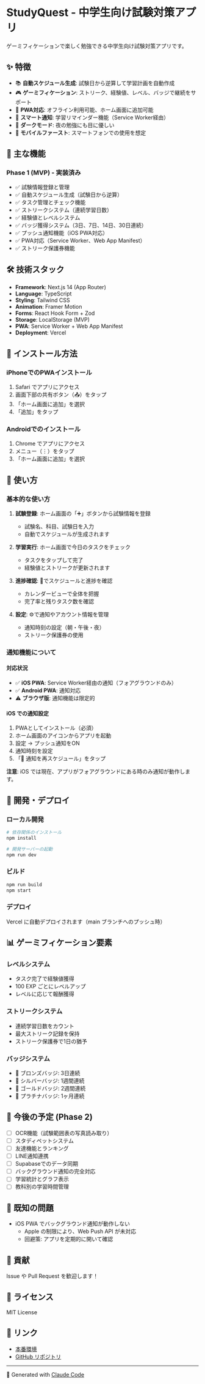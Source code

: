 # StudyQuest - 中学生向け試験対策アプリ

ゲーミフィケーションで楽しく勉強できる中学生向け試験対策アプリです。

## ✨ 特徴

- 📚 **自動スケジュール生成**: 試験日から逆算して学習計画を自動作成
- 🎮 **ゲーミフィケーション**: ストリーク、経験値、レベル、バッジで継続をサポート
- 📱 **PWA対応**: オフライン利用可能、ホーム画面に追加可能
- 🔔 **スマート通知**: 学習リマインダー機能（Service Worker経由）
- 🌙 **ダークモード**: 夜の勉強にも目に優しい
- 📲 **モバイルファースト**: スマートフォンでの使用を想定

## 🚀 主な機能

### Phase 1 (MVP) - 実装済み
- ✅ 試験情報登録と管理
- ✅ 自動スケジュール生成（試験日から逆算）
- ✅ タスク管理とチェック機能
- ✅ ストリークシステム（連続学習日数）
- ✅ 経験値とレベルシステム
- ✅ バッジ獲得システム（3日、7日、14日、30日連続）
- ✅ プッシュ通知機能（iOS PWA対応）
- ✅ PWA対応（Service Worker、Web App Manifest）
- ✅ ストリーク保護券機能

## 🛠️ 技術スタック

- **Framework**: Next.js 14 (App Router)
- **Language**: TypeScript
- **Styling**: Tailwind CSS
- **Animation**: Framer Motion
- **Forms**: React Hook Form + Zod
- **Storage**: LocalStorage (MVP)
- **PWA**: Service Worker + Web App Manifest
- **Deployment**: Vercel

## 📱 インストール方法

### iPhoneでのPWAインストール

1. Safari でアプリにアクセス
2. 画面下部の共有ボタン（📤）をタップ
3. 「ホーム画面に追加」を選択
4. 「追加」をタップ

### Androidでのインストール

1. Chrome でアプリにアクセス
2. メニュー（⋮）をタップ
3. 「ホーム画面に追加」を選択

## 🎯 使い方

### 基本的な使い方

1. **試験登録**: ホーム画面の「➕」ボタンから試験情報を登録
   - 試験名、科目、試験日を入力
   - 自動でスケジュールが生成されます

2. **学習実行**: ホーム画面で今日のタスクをチェック
   - タスクをタップして完了
   - 経験値とストリークが更新されます

3. **進捗確認**: 📅でスケジュールと進捗を確認
   - カレンダービューで全体を把握
   - 完了率と残りタスク数を確認

4. **設定**: ⚙️で通知やアカウント情報を管理
   - 通知時刻の設定（朝・午後・夜）
   - ストリーク保護券の使用

### 通知機能について

#### 対応状況
- ✅ **iOS PWA**: Service Worker経由の通知（フォアグラウンドのみ）
- ✅ **Android PWA**: 通知対応
- ⚠️ **ブラウザ版**: 通知機能は限定的

#### iOS での通知設定
1. PWAとしてインストール（必須）
2. ホーム画面のアイコンからアプリを起動
3. 設定 → プッシュ通知をON
4. 通知時刻を設定
5. 「🔄 通知を再スケジュール」をタップ

**注意**: iOS では現在、アプリがフォアグラウンドにある時のみ通知が動作します。

## 🚀 開発・デプロイ

### ローカル開発

```bash
# 依存関係のインストール
npm install

# 開発サーバーの起動
npm run dev
```

### ビルド

```bash
npm run build
npm start
```

### デプロイ

Vercel に自動デプロイされます（main ブランチへのプッシュ時）

## 📊 ゲーミフィケーション要素

### レベルシステム
- タスク完了で経験値獲得
- 100 EXP ごとにレベルアップ
- レベルに応じて報酬獲得

### ストリークシステム
- 連続学習日数をカウント
- 最大ストリーク記録を保持
- ストリーク保護券で1日の猶予

### バッジシステム
- 🥉 ブロンズバッジ: 3日連続
- 🥈 シルバーバッジ: 1週間連続
- 🥇 ゴールドバッジ: 2週間連続
- 💎 プラチナバッジ: 1ヶ月連続

## 📝 今後の予定 (Phase 2)

- [ ] OCR機能（試験範囲表の写真読み取り）
- [ ] スタディペットシステム
- [ ] 友達機能とランキング
- [ ] LINE通知連携
- [ ] Supabaseでのデータ同期
- [ ] バックグラウンド通知の完全対応
- [ ] 学習統計とグラフ表示
- [ ] 教科別の学習時間管理

## 🐛 既知の問題

- iOS PWA でバックグラウンド通知が動作しない
  - Apple の制限により、Web Push API が未対応
  - 回避策: アプリを定期的に開いて確認

## 🤝 貢献

Issue や Pull Request を歓迎します！

## 📄 ライセンス

MIT License

## 🔗 リンク

- [本番環境](https://studyquest.vercel.app)
- [GitHub リポジトリ](https://github.com/Akira-0132/studyquest)

---

🤖 Generated with [Claude Code](https://claude.ai/code)
